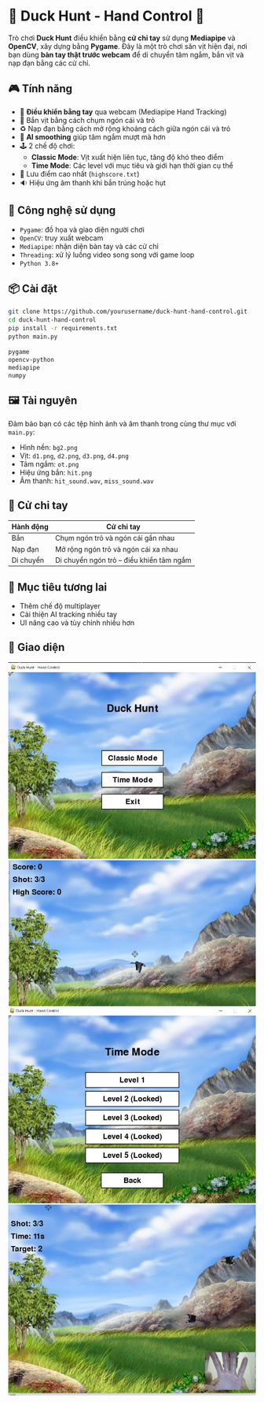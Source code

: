 # 🦆 Duck Hunt - Hand Control 🎯

Trò chơi **Duck Hunt** điều khiển bằng **cử chỉ tay** sử dụng **Mediapipe** và **OpenCV**, xây dựng bằng **Pygame**. Đây là một trò chơi săn vịt hiện đại, nơi bạn dùng **bàn tay thật trước webcam** để di chuyển tâm ngắm, bắn vịt và nạp đạn bằng các cử chỉ.

## 🎮 Tính năng

- 👋 **Điều khiển bằng tay** qua webcam (Mediapipe Hand Tracking)
- 🔫 Bắn vịt bằng cách chụm ngón cái và trỏ
- ♻️ Nạp đạn bằng cách mở rộng khoảng cách giữa ngón cái và trỏ
- 🧠 **AI smoothing** giúp tâm ngắm mượt mà hơn
- 🕹️ 2 chế độ chơi:
  - **Classic Mode**: Vịt xuất hiện liên tục, tăng độ khó theo điểm
  - **Time Mode**: Các level với mục tiêu và giới hạn thời gian cụ thể
- 💾 Lưu điểm cao nhất (`highscore.txt`)
- 🔉 Hiệu ứng âm thanh khi bắn trúng hoặc hụt

## 🧰 Công nghệ sử dụng

- `Pygame`: đồ họa và giao diện người chơi
- `OpenCV`: truy xuất webcam
- `Mediapipe`: nhận diện bàn tay và các cử chỉ
- `Threading`: xử lý luồng video song song với game loop
- `Python 3.8+`

## 📦 Cài đặt

```bash
git clone https://github.com/yourusername/duck-hunt-hand-control.git
cd duck-hunt-hand-control
pip install -r requirements.txt
python main.py
```

```
pygame
opencv-python
mediapipe
numpy
```

## 🖼️ Tài nguyên

Đảm bảo bạn có các tệp hình ảnh và âm thanh trong cùng thư mục với `main.py`:

- Hình nền: `bg2.png`
- Vịt: `d1.png`, `d2.png`, `d3.png`, `d4.png`
- Tâm ngắm: `ot.png`
- Hiệu ứng bắn: `hit.png`
- Âm thanh: `hit_sound.wav`, `miss_sound.wav`

## 🧠 Cử chỉ tay

| Hành động     | Cử chỉ tay                                                             |
|--------------|------------------------------------------------------------------------|
| Bắn          | Chụm ngón trỏ và ngón cái gần nhau                                     |
| Nạp đạn       | Mở rộng ngón trỏ và ngón cái xa nhau                                   |
| Di chuyển     | Di chuyển ngón trỏ – điều khiển tâm ngắm                               |

## 🏁 Mục tiêu tương lai

- Thêm chế độ multiplayer
- Cải thiện AI tracking nhiều tay
- UI nâng cao và tùy chỉnh nhiều hơn

## 📸 Giao diện

![alt text](anhGiaoDien/meNu1.png)
![alt text](anhGiaoDien/classicMode.png)
![alt text](anhGiaoDien/menu2.png)
![alt text](anhGiaoDien/timeMode.png)

